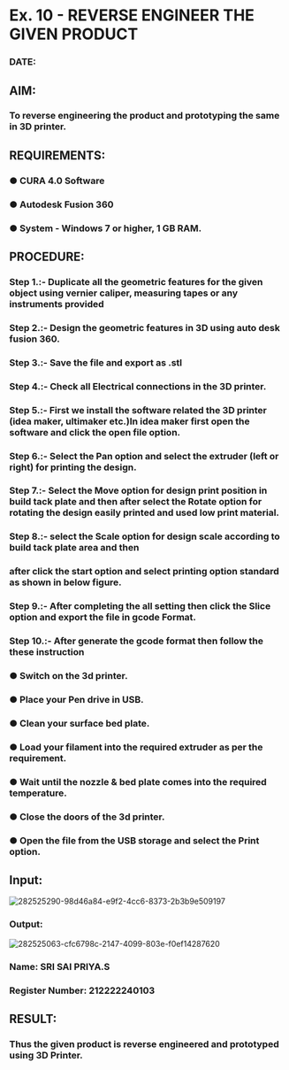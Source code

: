 # Ex. 10 - REVERSE ENGINEER THE GIVEN PRODUCT

### DATE: 

## AIM: 
### To reverse engineering the product and prototyping the same in 3D printer.

## REQUIREMENTS:
### ●	CURA 4.0 Software
### ●	 Autodesk Fusion 360
### ●	 System - Windows 7 or higher, 1 GB RAM.

## PROCEDURE:
### Step 1.:- Duplicate all the geometric features for the given object using vernier caliper, measuring tapes or any instruments provided
### Step 2.:- Design the geometric features in 3D using auto desk fusion 360.
### Step 3.:- Save the file and export as .stl
### Step 4.:- Check all Electrical connections in the 3D printer.
### Step 5.:- First we install the software related the 3D printer (idea maker, ultimaker etc.)In idea maker first open the software and click the open file option.
### Step 6.:- Select the Pan option and select the extruder (left or right) for printing the design.
### Step 7.:- Select the Move option for design print position in build tack plate and then after select the Rotate option for rotating the design easily printed and used low print material.
### Step 8.:- select the Scale option for design scale according to build tack plate area and then
### after click the start option and select printing option standard as shown in below figure.
### Step 9.:- After completing the all setting then click the Slice option and export the file in gcode Format.
### Step 10.:- After generate the gcode format then follow the these instruction 
  ###   ●	Switch on the 3d printer.
  ###   ●	Place your Pen drive in USB.
  ###   ●	Clean your surface bed plate.
  ###   ●	Load your filament into the required extruder as per the requirement.
  ###   ●	Wait until the nozzle & bed plate comes into the required temperature.
  ###   ●	Close the doors of the 3d printer.
  ###   ●	Open the file from the USB storage and select the Print option.

## Input:

![282525290-98d46a84-e9f2-4cc6-8373-2b3b9e509197](https://github.com/SriSaiPriyaSenthilvel/Ex.-10---REVERSE-ENGINEER-THE-GIVEN-PRODUCT/assets/119475702/bee468bb-a3cc-4b59-a703-38434a9c1e08)

### Output:

![282525063-cfc6798c-2147-4099-803e-f0ef14287620](https://github.com/SriSaiPriyaSenthilvel/Ex.-10---REVERSE-ENGINEER-THE-GIVEN-PRODUCT/assets/119475702/2ee6086e-4251-4cdc-a9b3-4a1ba4cdab0a)

### Name: SRI SAI PRIYA.S
### Register Number: 212222240103

## RESULT:
###   Thus the given product is reverse engineered and prototyped using 3D Printer.
